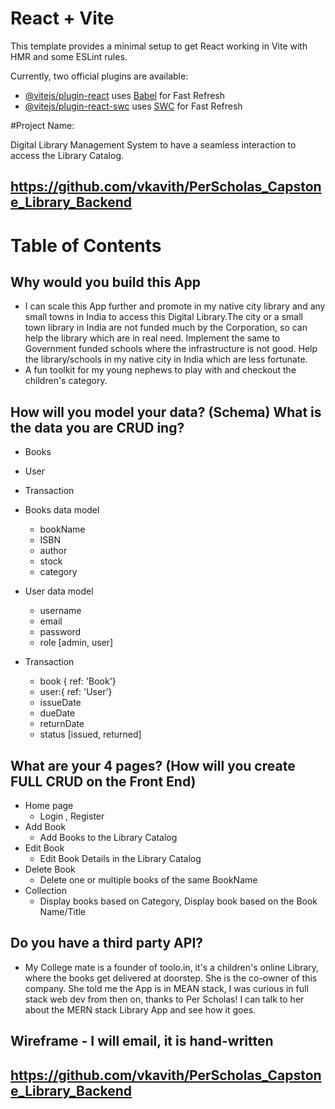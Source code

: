 # React + Vite

This template provides a minimal setup to get React working in Vite with HMR and some ESLint rules.

Currently, two official plugins are available:

- [@vitejs/plugin-react](https://github.com/vitejs/vite-plugin-react/blob/main/packages/plugin-react/README.md) uses [Babel](https://babeljs.io/) for Fast Refresh
- [@vitejs/plugin-react-swc](https://github.com/vitejs/vite-plugin-react-swc) uses [SWC](https://swc.rs/) for Fast Refresh


#Project Name:

Digital Library Management System to have a seamless interaction to access the Library Catalog.

## https://github.com/vkavith/PerScholas_Capstone_Library_Backend


# Table of Contents

## Why would you build this App
+ I can scale this App further and promote in my native city library and any small towns in India to access this Digital Library.The city or a small town library in India are not funded much by the Corporation, so can help the library which are in real need. Implement the same to Government funded schools where the infrastructure is not good. Help the library/schools in my native city in India which are less fortunate.
+ A fun toolkit for my young nephews to play with and checkout the children's category. 

## How will you model your data? (Schema) What is the data you are CRUD ing?
+ Books
+ User
+ Transaction

+ Books data model
  + bookName
  + ISBN
  + author
  + stock
  + category
   
+ User data model
  + username
  + email
  + password
  + role [admin, user]
 
+ Transaction
   + book { ref: 'Book'}
   + user:{ ref: 'User'}
   + issueDate
   + dueDate
   + returnDate
   + status [issued, returned]

## What are your 4 pages? (How will you create FULL CRUD on the Front End)
   + Home page
      + Login , Register
   + Add Book
      + Add Books to the Library Catalog
   + Edit Book
      + Edit Book Details in the Library Catalog
   + Delete Book
      + Delete one or multiple books of the same BookName
   + Collection
      + Display books based on Category, Display book based on the Book Name/Title
 
## Do you have a third party API?
  + My College mate is a founder of toolo.in, it's a children's online Library, where the books get delivered at doorstep. She is the co-owner of this company. She told me the App is in MEAN stack, I was curious in full stack web dev from then on, thanks to Per Scholas! I can talk to her about the MERN stack Library App and see how it goes.


## Wireframe - I will email, it is hand-written


## https://github.com/vkavith/PerScholas_Capstone_Library_Backend

  

